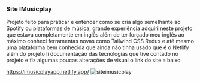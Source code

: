 <h3>Site IMusicplay</h3>

<p>Projeto feito para práticar e entender como se cria algo semelhante ao Spotify ou plataformas de música, grande experiência adquiri neste projeto que estava completamente em inglês além de ter forçado meu inglês ao máximo conheci ferramentas novas como  Tailwind CSS Redux e até mesmo uma plataforma bem conhecida que ainda não tinha usado que é o Netlify além do projeto li documentação das tecnologias que tive contado no projeto e fiz algumas poucas alterações de visual o link do site a baixo</p>


https://imusicplayapp.netlify.app/
![siteimusicplay](https://user-images.githubusercontent.com/97806169/192648860-005bf655-f764-4eae-b7c9-6d3b15e82d20.png)
